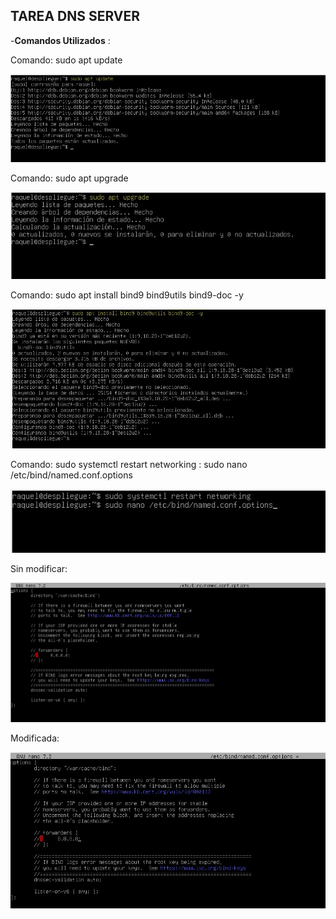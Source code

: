 ## TAREA DNS SERVER ##

-**Comandos Utilizados** :

Comando: sudo apt update

![1a.jpg](1a.jpg)

Comando: sudo apt upgrade

![1b.jpg](1b.jpg)

Comando: sudo apt install bind9 bind9utils bind9-doc -y

![1c.jpg](1c.jpg)

Comando: sudo systemctl restart networking
       : sudo nano /etc/bind/named.conf.options 

![2.jpg](2.jpg)

Sin modificar:

![2a.jpg](2a.jpg)

Modificada:

![2b.jpg](2b.jpg)

